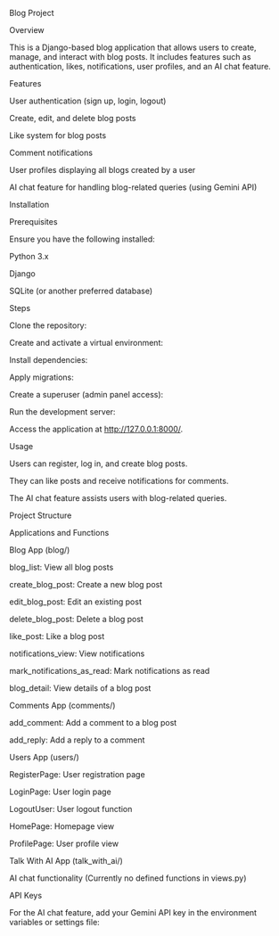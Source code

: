 Blog Project


Overview

This is a Django-based blog application that allows users to create, manage, and interact with blog posts. It includes features such as authentication, likes, notifications, user profiles, and an AI chat feature.

Features

User authentication (sign up, login, logout)

Create, edit, and delete blog posts

Like system for blog posts

Comment notifications

User profiles displaying all blogs created by a user

AI chat feature for handling blog-related queries (using Gemini API)

Installation

Prerequisites

Ensure you have the following installed:

Python 3.x

Django

SQLite (or another preferred database)

Steps

Clone the repository:

Create and activate a virtual environment:

Install dependencies:

Apply migrations:

Create a superuser (admin panel access):

Run the development server:

Access the application at http://127.0.0.1:8000/.

Usage

Users can register, log in, and create blog posts.

They can like posts and receive notifications for comments.

The AI chat feature assists users with blog-related queries.

Project Structure

Applications and Functions

Blog App (blog/)

blog_list: View all blog posts

create_blog_post: Create a new blog post

edit_blog_post: Edit an existing post

delete_blog_post: Delete a blog post

like_post: Like a blog post

notifications_view: View notifications

mark_notifications_as_read: Mark notifications as read

blog_detail: View details of a blog post

Comments App (comments/)

add_comment: Add a comment to a blog post

add_reply: Add a reply to a comment

Users App (users/)

RegisterPage: User registration page

LoginPage: User login page

LogoutUser: User logout function

HomePage: Homepage view

ProfilePage: User profile view

Talk With AI App (talk_with_ai/)

AI chat functionality (Currently no defined functions in views.py)

API Keys

For the AI chat feature, add your Gemini API key in the environment variables or settings file: